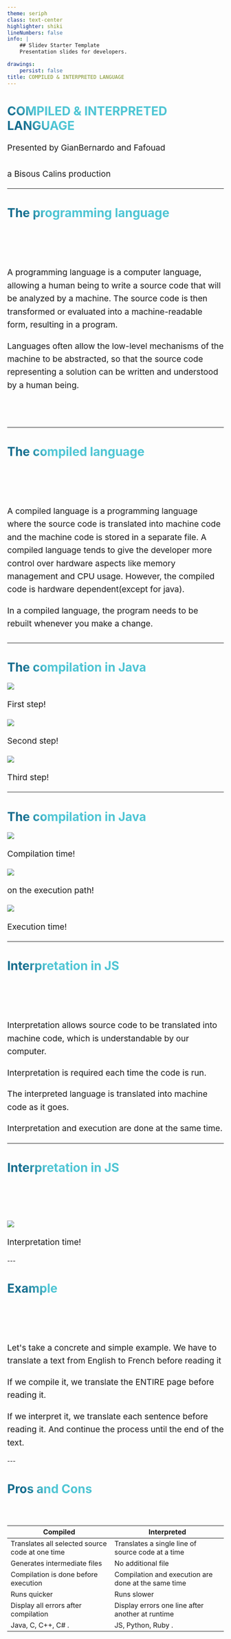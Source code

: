 ```yaml
---
theme: seriph
class: text-center
highlighter: shiki
lineNumbers: false
info: |
    ## Slidev Starter Template
    Presentation slides for developers.

drawings:
    persist: false
title: COMPILED & INTERPRETED LANGUAGE
---
```


# COMPILED & INTERPRETED LANGUAGE

Presented by GianBernardo and Fafouad <br>  
a Bisous Calins production

<style>
.slidev-page-1{
    background-image: url("/public/quinton-coetzee-gpa8Y_Fk7Rg-unsplash.jpg")!important;
}
.slidev-layout p{
  opacity:0.7;
}
</style>

  <!--
  Hello everybody, Jybé and I are going to talk about compiled and interpreted languages. At the end we will do the pros and cons of both ways. 
  -->

---

# The programming language

<br>
<br>
<br>
<br>

<p>
A programming language is a computer language, allowing a human being to write a source code that will be analyzed by a machine.  
The source code is then transformed or evaluated into a machine-readable form, resulting in a program.

Languages often allow the low-level mechanisms of the machine to be abstracted, so that the source code representing a solution can be written and understood by a human being.

</p>
<br>
<br>

<style>
.slidev-page-2{
 background-color: #0e2a35;
}
h1 {
  background-color: #2B90B6;
  background-image: linear-gradient(45deg,  #146b8c 10%, #4EC5D4 20%);
  background-size: 100%;
  -webkit-background-clip: text;
  -moz-background-clip: text;
  -webkit-text-fill-color: transparent;
  -moz-text-fill-color: transparent;
}
p{
  font-size:1.2rem;
  line-height:1.9rem!important;
}
</style>

## <!-- But what is a compiled language ? -->

---

# The compiled language

<br>
<br>
<br>
<br>

<p>
A compiled language is a programming language where the source code is translated into machine code and the machine code is stored in a separate file. A compiled language tends to give the developer more control over hardware aspects like memory management and CPU usage.  
However, the compiled code is hardware dependent(except for java).

In a compiled language, the program needs to be rebuilt whenever you make a change.

</p>

<style>
.slidev-page-3{
 background-color: #0e2a35;
}
h1 {
  background-color: #2B90B6;
  background-image: linear-gradient(45deg,  #146b8c 10%, #4EC5D4 20%);
  background-size: 100%;
  -webkit-background-clip: text;
  -moz-background-clip: text;
  -webkit-text-fill-color: transparent;
  -moz-text-fill-color: transparent;
}
p{
  font-size:1.2rem;
  line-height:1.9rem!important;
}
</style>

## <!-- Let's now discover the fabulous compiled language: java  -->

---

# The compilation in Java

<div>
<img
  src="/public/graph/java-langage.png"
  class="absolute h-100 rounded-xl"
  />
<p v-after class="absolute bottom-0 left-45 transform -rotate-10">First step!</p>
<img
  v-click
  class="relative left-50 h-100 rounded-r-xl"
  src="/public/graph/javaC.png"
/>
<p v-after class="absolute bottom-0 left-90  transform -rotate-10">Second step!</p>
<img
  v-click
  class="absolute top-24 h-100 rounded-xl"
  src="/public/graph/java-process.png"
/>
<p v-after class="absolute bottom-0 left-150 transform -rotate-10">Third step!</p>
</div>

<style>
h1 {
  background-color: #2B90B6;
  background-image: linear-gradient(45deg,  #146b8c 10%, #4EC5D4 20%);
  background-size: 100%;
  -webkit-background-clip: text;
  -moz-background-clip: text;
  -webkit-text-fill-color: transparent;
  -moz-text-fill-color: transparent;
}
.slidev-page-4{
 background-color: #0e2a35;
}
.slidev-page-4 p{
  color:#BF97BA
}
</style>
<!--
<ol>
<li>So we write our code in a text file with the extension java. This is the source code<br></li>
<li>To compile our source code, we use a compiler by the sweet name of javaC.<br>
In this example the command would be javaC myCode.java.<br>
The result of this action will create a file myCode.class in our folder.
</li>
<li>Inside this file, there is java bytecode. It looks like assembler that can be found in other languages, but it's not assembler.
</li>
</ol>
-->

---

# The compilation in Java

<div>

<img
  class="absolute top-24 h-100 rounded-xl"
  src="/public/graph/javaC-02.png"
/>

<p v-after class="absolute bottom-0 left-30  transform -rotate-10">Compilation time!</p>
<img
  v-click
  class="relative left-54 h-100 rounded-r-xl"
  src="/public/graph/java-process-02.png"
/>
<p v-after class="absolute bottom-0 left-78  transform -rotate-10">on the execution path!</p>

<img
  v-click
  class="absolute top-24 h-100 rounded-xl"
  src="/public/graph/java-process-finished.png"
/>

<p v-after class="absolute bottom-0 left-140  transform -rotate-10">Execution time!</p>
</div>

<style>h1 {
  background-color: #2B90B6;
  background-image: linear-gradient(45deg,  #146b8c 10%, #4EC5D4 20%);
  background-size: 100%;
  -webkit-background-clip: text;
  -moz-background-clip: text;
  -webkit-text-fill-color: transparent;
  -moz-text-fill-color: transparent;
}
.slidev-page-5{
 background-color: #0e2a35;

}
.slidev-page-5 p{
  color:#BF97BA
}
</style>

<!--
<ol>
<li>The bytecode is independent of the machine that compiled it. It doesn't depend on the CPU or OS or anything else on the machine, and whatever the machine, it will be the same code compiled.<br>
Whether you compile on mac or linux or windows with amd CPU or intel CPU or whatever it will be the same bytecode for the same source code.</li>
<li>In order to execute our code, we need to pass our bytecode as parameters to a command. The command to type BEWARE the originality is there, this command is java myCode. We don't need the .class.
</li>
<li>With the java command, we invoke the JAYVM which stand for Java Virtual Machine.<br>
This one allows us to execute bytecode. It depends on the CPU, OS. When we download the JAYDK it automatically contains the virtual machine.
</li>
</ol>
It's same bytecode everywhere, which allows it to run on any machine.<br>
It's the JAYVM that will vary, and that'll be able to execute any bytecode we will have generated.
-->

---

# Interpretation in JS

<br>
<br>
<br>
<br>

<p>
Interpretation allows source code to be translated into machine code,
which is understandable by our computer.

Interpretation is required each time the code is run.

The interpreted language is translated into machine code as it goes.

Interpretation and execution are done at the same time.

</p>

<style>h1 {
  background-color: #2B90B6;
  background-image: linear-gradient(45deg,  #146b8c 10%, #4EC5D4 20%);
  background-size: 100%;
  -webkit-background-clip: text;
  -moz-background-clip: text;
  -webkit-text-fill-color: transparent;
  -moz-text-fill-color: transparent;
}
.slidev-page-6{
 background-color: #0e2a35;
}
p{
  font-size:1.2rem;
  line-height:1.9rem!important;
}
</style>
<!--
Casses la baraque Gianbernardo !

 -->

---

# Interpretation in JS

<br>
<br>
<br>
<br>

<img
  class="absolute top-23 h-100 rounded-xl"
  src="/public/graph/js-process.png"
/>

<p v-after class="absolute bottom-0 left-75  transform -rotate-10">Interpretation time!</p>
<style>h1 {
  background-color: #2B90B6;
  background-image: linear-gradient(45deg,  #146b8c 10%, #4EC5D4 20%);
  background-size: 100%;
  -webkit-background-clip: text;
  -moz-background-clip: text;
  -webkit-text-fill-color: transparent;
  -moz-text-fill-color: transparent;
}
.slidev-page-7{
 background-color: #0e2a35;
}
p{
  font-size:1.2rem;
  line-height:1.9rem!important;
}

</style>
<!-- 
<ol>
<li>So we write our code in a text file with the extension dotJAYS, for JAVASCRIPT language
</li>
<li>
To interpret our source code, we use the interpreter.
</li>
<li>
The interpreter translates our source code into binary code, so computers can understand it.
</li>
<ol>
 -->
---

# Example

<br>
<br>
<br>
<br>

<p>
Let's take a concrete and simple example.
We have to translate a text from English to French before reading it

If we compile it, we translate the ENTIRE page before reading it.

If we interpret it, we translate each sentence before reading it.
And continue the process until the end of the text.

</p>
<style>h1 {
  background-color: #2B90B6;
  background-image: linear-gradient(45deg,  #146b8c 10%, #4EC5D4 20%);
  background-size: 100%;
  -webkit-background-clip: text;
  -moz-background-clip: text;
  -webkit-text-fill-color: transparent;
  -moz-text-fill-color: transparent;
}
.slidev-page-8{
 background-color: #0e2a35;
}
p{
  font-size:1.2rem;
  line-height:1.9rem!important;
}

</style>
<!-- 
T'es beau t'es fort 
-->
---

# Pros and Cons

<br>
<br>

<table>
<tbody>
<tr>

<th>Compiled</th>
<th>Interpreted</th>
</tr>
</tbody>
<tbody>
<tr>
<td>Translates all selected source code at one time</td>
<td>Translates a single line of source code at a time</td>
</tr>
<tr>
<td>Generates intermediate files</td>
<td>No additional file</td>
</tr>
<tr>
<td>Compilation is done before execution</td>
<td>Compilation and execution are done at the same time</td>
</tr>
<tr>
<td>Runs quicker</td>
<td>Runs slower</td>
</tr>
<tr>
<td>
Display all errors after compilation
</td>
<td>Display errors one line after another at runtime</td>
</tr>
<tr>
<td>
Java, C, C++, C# .
</td>
<td>
JS, Python, Ruby .
</td>
</tr>
</tbody>
</table>

<style>h1 {
  background-color: #2B90B6;
  background-image: linear-gradient(45deg,  #146b8c 10%, #4EC5D4 20%);
  background-size: 100%;
  -webkit-background-clip: text;
  -moz-background-clip: text;
  -webkit-text-fill-color: transparent;
  -moz-text-fill-color: transparent;
}
p{
  font-size:1.2rem;
  line-height:1.9rem!important;
}

</style>
<!--
bisous calins
 -->
